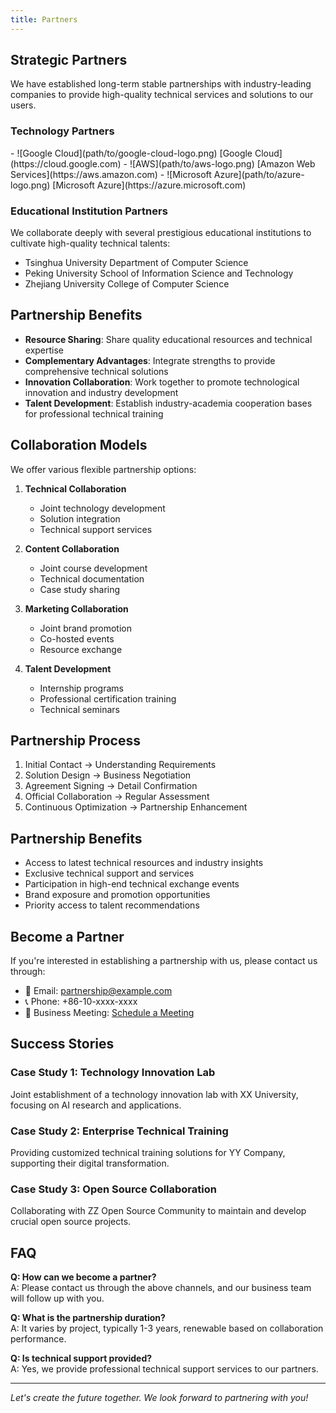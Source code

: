 ```yaml
---
title: Partners
---
```


## Strategic Partners

We have established long-term stable partnerships with industry-leading companies to provide high-quality technical services and solutions to our users.

### Technology Partners

<div class="partner-grid">
    <!-- Partner logos and links can be added here -->
    - ![Google Cloud](path/to/google-cloud-logo.png) [Google Cloud](https://cloud.google.com)
    - ![AWS](path/to/aws-logo.png) [Amazon Web Services](https://aws.amazon.com)
    - ![Microsoft Azure](path/to/azure-logo.png) [Microsoft Azure](https://azure.microsoft.com)
</div>

### Educational Institution Partners

We collaborate deeply with several prestigious educational institutions to cultivate high-quality technical talents:

- Tsinghua University Department of Computer Science
- Peking University School of Information Science and Technology
- Zhejiang University College of Computer Science

## Partnership Benefits

- **Resource Sharing**: Share quality educational resources and technical expertise
- **Complementary Advantages**: Integrate strengths to provide comprehensive technical solutions
- **Innovation Collaboration**: Work together to promote technological innovation and industry development
- **Talent Development**: Establish industry-academia cooperation bases for professional technical training

## Collaboration Models

We offer various flexible partnership options:

1. **Technical Collaboration**
   - Joint technology development
   - Solution integration
   - Technical support services

2. **Content Collaboration**
   - Joint course development
   - Technical documentation
   - Case study sharing

3. **Marketing Collaboration**
   - Joint brand promotion
   - Co-hosted events
   - Resource exchange

4. **Talent Development**
   - Internship programs
   - Professional certification training
   - Technical seminars

## Partnership Process

1. Initial Contact → Understanding Requirements
2. Solution Design → Business Negotiation
3. Agreement Signing → Detail Confirmation
4. Official Collaboration → Regular Assessment
5. Continuous Optimization → Partnership Enhancement

## Partnership Benefits

- Access to latest technical resources and industry insights
- Exclusive technical support and services
- Participation in high-end technical exchange events
- Brand exposure and promotion opportunities
- Priority access to talent recommendations

## Become a Partner

If you're interested in establishing a partnership with us, please contact us through:

- 📧 Email: partnership@example.com
- 📞 Phone: +86-10-xxxx-xxxx
- 💼 Business Meeting: [Schedule a Meeting](https://meetings.example.com)

## Success Stories

### Case Study 1: Technology Innovation Lab
Joint establishment of a technology innovation lab with XX University, focusing on AI research and applications.

### Case Study 2: Enterprise Technical Training
Providing customized technical training solutions for YY Company, supporting their digital transformation.

### Case Study 3: Open Source Collaboration
Collaborating with ZZ Open Source Community to maintain and develop crucial open source projects.

## FAQ

**Q: How can we become a partner?**  
A: Please contact us through the above channels, and our business team will follow up with you.

**Q: What is the partnership duration?**  
A: It varies by project, typically 1-3 years, renewable based on collaboration performance.

**Q: Is technical support provided?**  
A: Yes, we provide professional technical support services to our partners.

---

*Let's create the future together. We look forward to partnering with you!* 